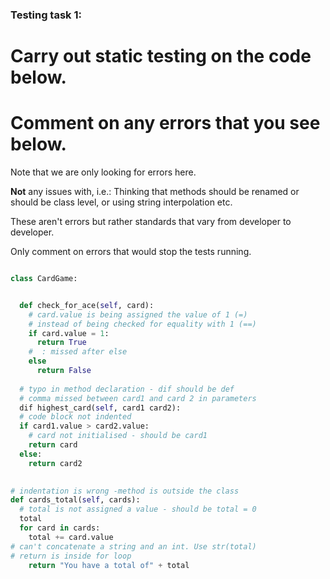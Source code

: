 ### Testing task 1:

# Carry out static testing on the code below.
# Comment on any errors that you see below.

Note that we are only looking for errors here.

**Not** any issues with, i.e.: 
Thinking that methods should be renamed or should be class level, or using string interpolation etc. 

These aren't errors but rather standards that vary from developer to developer. 

Only comment on errors that would stop the tests running.

```python

class CardGame:


  def check_for_ace(self, card):
    # card.value is being assigned the value of 1 (=)
    # instead of being checked for equality with 1 (==)
    if card.value = 1:
      return True
    #  : missed after else
    else
      return False
   
  # typo in method declaration - dif should be def
  # comma missed between card1 and card 2 in parameters
  dif highest_card(self, card1 card2):
  # code block not indented
  if card1.value > card2.value:
    # card not initialised - should be card1
    return card
  else:
    return card2
  

# indentation is wrong -method is outside the class
def cards_total(self, cards):
  # total is not assigned a value - should be total = 0
  total
  for card in cards:
    total += card.value
# can't concatenate a string and an int. Use str(total)
# return is inside for loop
    return "You have a total of" + total
  
```
